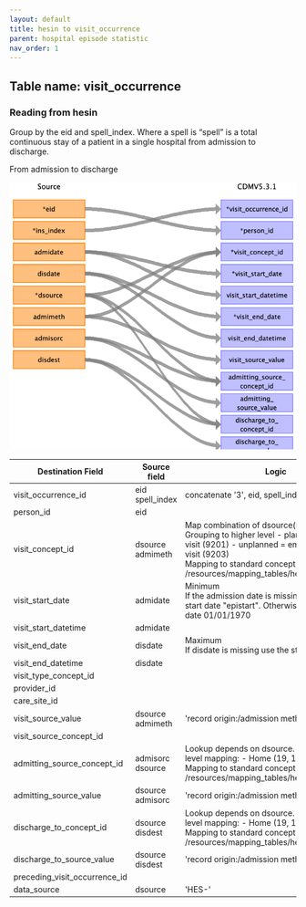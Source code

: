 ```yaml
---
layout: default
title: hesin to visit_occurrence
parent: hospital episode statistic
nav_order: 1
---
```


## Table name: visit_occurrence

### Reading from hesin

Group by the eid and spell_index. Where a spell is  “spell” is a total continuous stay of a patient in a single hospital from admission to discharge. 


From admission to discharge

![](md_files/image5.png)

| Destination Field | Source field | Logic | Comment field |
| --- | --- | --- | --- |
| visit_occurrence_id | eid<br>spell_index | concatenate '3', eid, spell_index | |
| person_id | eid |  |  |
| visit_concept_id | dsource<br>admimeth | Map combination of dsource(record origin) and Grouping to higher level - planned = inpatient visit (9201) - unplanned = emergency room visit (9203) <br> Mapping to standard concept in: /resources/mapping_tables/hesin_admimeth.csv |  |
| visit_start_date | admidate | Minimum <br> If the admission date is missing use the episode start date "epistart". Otherwise use the default date 01/01/1970 | Patients can have different episodes within the same spell, resulting to more than one admidate records for the same eid+spell_index (see: https://biobank.ndph.ox.ac.uk/showcase/showcase/docs/HospitalEpisodeStatistics.pdf). For the beginning of the spell keep the earliest date.|
| visit_start_datetime | admidate |  |  |
| visit_end_date | disdate | Maximum <br> If disdate is missing use the start date. | Similar to admidate. For the end of the spell keep the latest date. |
| visit_end_datetime | disdate |  |  |
| visit_type_concept_id |  |  | 32827,  # 'EHR encounter record' |
| provider_id |  |  |  |
| care_site_id |  |  |  |
| visit_source_value | dsource<br>admimeth | 'record origin:<dsource>/admission method:<admimeth>' |  |
| visit_source_concept_id |  |  |  |
| admitting_source_concept_id | admisorc<br>dsource | Lookup depends on dsource.  Group by high level mapping:   - Home (19, 10)   - Hospital <br> Mapping to standard concept in: /resources/mapping_tables/hesin_admisorc.csv|  |
| admitting_source_value | dsource<br>admisorc | 'record origin:<dsource>/admission method:<admisorc>' |  |
| discharge_to_concept_id | dsource<br>disdest | Lookup depends on dsource.  Group by high level mapping:   - Home (19, 10)   - Hospital <br> Mapping to standard concept in: /resources/mapping_tables/hesin_disdest.csv |  |
| discharge_to_source_value | dsource<br>disdest | 'record origin:<dsource>/admission method:<disdest>' |  |
| preceding_visit_occurrence_id |  |  |  |
| data_source | dsource | 'HES-<dsource>' |  |
